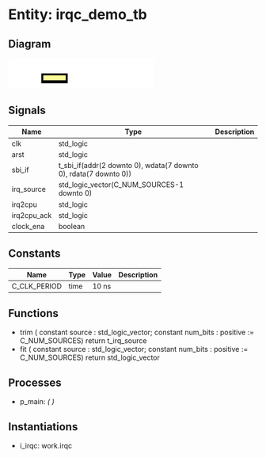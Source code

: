 # Entity: irqc_demo_tb
## Diagram
![Diagram](irqc_demo_tb.svg "Diagram")
## Signals
| Name        | Type                                                             | Description |
| ----------- | ---------------------------------------------------------------- | ----------- |
| clk         | std_logic                                                        |             |
| arst        | std_logic                                                        |             |
| sbi_if      | t_sbi_if(addr(2 downto 0), wdata(7 downto 0), rdata(7 downto 0)) |             |
| irq_source  | std_logic_vector(C_NUM_SOURCES-1 downto 0)                       |             |
| irq2cpu     | std_logic                                                        |             |
| irq2cpu_ack | std_logic                                                        |             |
| clock_ena   | boolean                                                          |             |
## Constants
| Name         | Type | Value  | Description |
| ------------ | ---- | ------ | ----------- |
| C_CLK_PERIOD | time |  10 ns |             |
## Functions
- trim <font id="function_arguments">(      constant source   : std_logic_vector;
      constant num_bits : positive := C_NUM_SOURCES)</font> <font id="function_return">return t_irq_source</font>
- fit <font id="function_arguments">(      constant source   : std_logic_vector;
      constant num_bits : positive := C_NUM_SOURCES)</font> <font id="function_return">return std_logic_vector</font>
## Processes
- p_main: _(  )_

## Instantiations
- i_irqc: work.irqc
